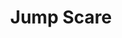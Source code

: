 ---
layout: song
id: 36
title: Jump Scare
artist: Kraedt
genre: Dubstep
image: Jump Scare.jpg
buy-able: false
downloadable: true
yt-id: TZSff1mo5FU
itunes:
beatport:
amazon:
spotify: https://open.spotify.com/album/0WubcHMnI7samSWDjZqg3n
license: 1
---